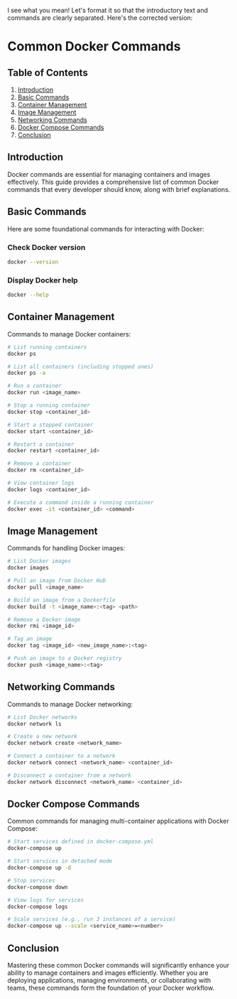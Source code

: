 I see what you mean! Let's format it so that the introductory text and commands are clearly separated. Here's the corrected version:

# Common Docker Commands

## Table of Contents

1. [Introduction](#introduction)
2. [Basic Commands](#basic-commands)
3. [Container Management](#container-management)
4. [Image Management](#image-management)
5. [Networking Commands](#networking-commands)
6. [Docker Compose Commands](#docker-compose-commands)
7. [Conclusion](#conclusion)

## Introduction

Docker commands are essential for managing containers and images effectively. This guide provides a comprehensive list of common Docker commands that every developer should know, along with brief explanations.

## Basic Commands

Here are some foundational commands for interacting with Docker:

### Check Docker version

```bash
docker --version
```

### Display Docker help

```bash
docker --help
```

## Container Management

Commands to manage Docker containers:

```bash
# List running containers
docker ps

# List all containers (including stopped ones)
docker ps -a

# Run a container
docker run <image_name>

# Stop a running container
docker stop <container_id>

# Start a stopped container
docker start <container_id>

# Restart a container
docker restart <container_id>

# Remove a container
docker rm <container_id>

# View container logs
docker logs <container_id>

# Execute a command inside a running container
docker exec -it <container_id> <command>
```

## Image Management

Commands for handling Docker images:

```bash
# List Docker images
docker images

# Pull an image from Docker Hub
docker pull <image_name>

# Build an image from a Dockerfile
docker build -t <image_name>:<tag> <path>

# Remove a Docker image
docker rmi <image_id>

# Tag an image
docker tag <image_id> <new_image_name>:<tag>

# Push an image to a Docker registry
docker push <image_name>:<tag>
```

## Networking Commands

Commands to manage Docker networking:

```bash
# List Docker networks
docker network ls

# Create a new network
docker network create <network_name>

# Connect a container to a network
docker network connect <network_name> <container_id>

# Disconnect a container from a network
docker network disconnect <network_name> <container_id>
```

## Docker Compose Commands

Common commands for managing multi-container applications with Docker Compose:

```bash
# Start services defined in docker-compose.yml
docker-compose up

# Start services in detached mode
docker-compose up -d

# Stop services
docker-compose down

# View logs for services
docker-compose logs

# Scale services (e.g., run 3 instances of a service)
docker-compose up --scale <service_name>=<number>
```

## Conclusion

Mastering these common Docker commands will significantly enhance your ability to manage containers and images efficiently. Whether you are deploying applications, managing environments, or collaborating with teams, these commands form the foundation of your Docker workflow.
